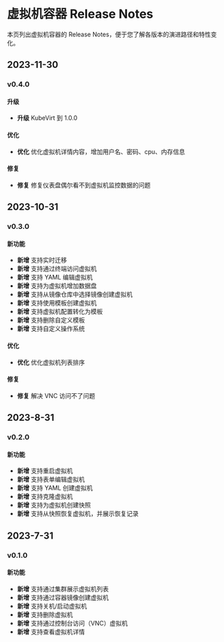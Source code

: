 # 虚拟机容器 Release Notes

本页列出虚拟机容器的 Release Notes，便于您了解各版本的演进路径和特性变化。

## 2023-11-30

### v0.4.0

#### 升级

- **升级**  KubeVirt 到 1.0.0

#### 优化

- **优化** 优化虚拟机详情内容，增加用户名、密码、cpu、内存信息

#### 修复

- **修复** 修复仪表盘偶尔看不到虚拟机监控数据的问题


## 2023-10-31

### v0.3.0

#### 新功能

- **新增** 支持实时迁移
- **新增** 支持通过终端访问虚拟机
- **新增** 支持 YAML 编辑虚拟机
- **新增** 支持为虚拟机增加数据盘
- **新增** 支持从镜像仓库中选择镜像创建虚拟机
- **新增** 支持使用模板创建虚拟机
- **新增** 支持虚拟机配置转化为模板
- **新增** 支持删除自定义模板
- **新增** 支持自定义操作系统

#### 优化

- **优化** 优化虚拟机列表排序

#### 修复

- **修复** 解决 VNC 访问不了问题


## 2023-8-31

### v0.2.0

#### 新功能

- **新增** 支持重启虚拟机
- **新增** 支持表单编辑虚拟机
- **新增** 支持 YAML 创建虚拟机
- **新增** 支持克隆虚拟机
- **新增** 支持为虚拟机创建快照
- **新增** 支持从快照恢复虚拟机，并展示恢复记录

## 2023-7-31

### v0.1.0

#### 新功能

- **新增** 支持通过集群展示虚拟机列表
- **新增** 支持通过容器镜像创建虚拟机
- **新增** 支持关机/启动虚拟机
- **新增** 支持删除虚拟机
- **新增** 支持通过控制台访问（VNC）虚拟机
- **新增** 支持查看虚拟机详情
